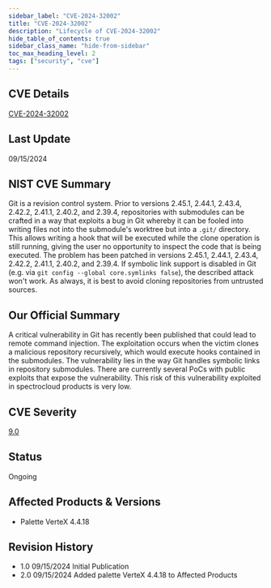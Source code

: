 ```yaml
---
sidebar_label: "CVE-2024-32002"
title: "CVE-2024-32002"
description: "Lifecycle of CVE-2024-32002"
hide_table_of_contents: true
sidebar_class_name: "hide-from-sidebar"
toc_max_heading_level: 2
tags: ["security", "cve"]
---
```


## CVE Details

[CVE-2024-32002](https://nvd.nist.gov/vuln/detail/CVE-2024-32002)

## Last Update

09/15/2024

## NIST CVE Summary

Git is a revision control system. Prior to versions 2.45.1, 2.44.1, 2.43.4, 2.42.2, 2.41.1, 2.40.2, and 2.39.4,
repositories with submodules can be crafted in a way that exploits a bug in Git whereby it can be fooled into writing
files not into the submodule's worktree but into a `.git/` directory. This allows writing a hook that will be executed
while the clone operation is still running, giving the user no opportunity to inspect the code that is being executed.
The problem has been patched in versions 2.45.1, 2.44.1, 2.43.4, 2.42.2, 2.41.1, 2.40.2, and 2.39.4. If symbolic link
support is disabled in Git (e.g. via `git config --global core.symlinks false`), the described attack won't work. As
always, it is best to avoid cloning repositories from untrusted sources.

## Our Official Summary

A critical vulnerability in Git has recently been published that could lead to remote command injection. The
exploitation occurs when the victim clones a malicious repository recursively, which would execute hooks contained in
the submodules. The vulnerability lies in the way Git handles symbolic links in repository submodules. There are
currently several PoCs with public exploits that expose the vulnerability. This risk of this vulnerability exploited in
spectrocloud products is very low.

## CVE Severity

[9.0](https://nvd.nist.gov/vuln/detail/CVE-2024-32002)

## Status

Ongoing

## Affected Products & Versions

- Palette VerteX 4.4.18

## Revision History

- 1.0 09/15/2024 Initial Publication
- 2.0 09/15/2024 Added palette VerteX 4.4.18 to Affected Products
